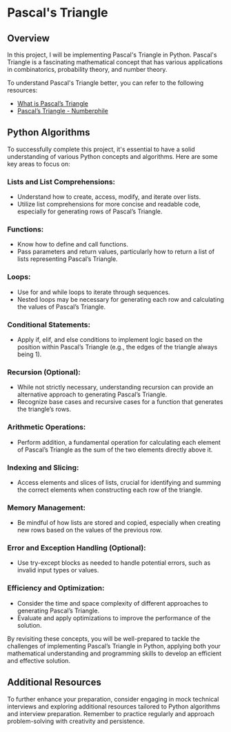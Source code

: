 # Pascal's Triangle

## Overview
In this project, I will be implementing Pascal's Triangle in Python. Pascal's Triangle is a fascinating mathematical concept that has various applications in combinatorics, probability theory, and number theory.

To understand Pascal's Triangle better, you can refer to the following resources:
- [What is Pascal’s Triangle](https://en.wikipedia.org/wiki/Pascal%27s_triangle)
- [Pascal’s Triangle - Numberphile](https://www.youtube.com/watch?v=8m3iOrcvSyY)

## Python Algorithms
To successfully complete this project, it's essential to have a solid understanding of various Python concepts and algorithms. Here are some key areas to focus on:

### Lists and List Comprehensions:
- Understand how to create, access, modify, and iterate over lists.
- Utilize list comprehensions for more concise and readable code, especially for generating rows of Pascal’s Triangle.

### Functions:
- Know how to define and call functions.
- Pass parameters and return values, particularly how to return a list of lists representing Pascal’s Triangle.

### Loops:
- Use for and while loops to iterate through sequences.
- Nested loops may be necessary for generating each row and calculating the values of Pascal’s Triangle.

### Conditional Statements:
- Apply if, elif, and else conditions to implement logic based on the position within Pascal’s Triangle (e.g., the edges of the triangle always being 1).

### Recursion (Optional):
- While not strictly necessary, understanding recursion can provide an alternative approach to generating Pascal’s Triangle.
- Recognize base cases and recursive cases for a function that generates the triangle’s rows.

### Arithmetic Operations:
- Perform addition, a fundamental operation for calculating each element of Pascal’s Triangle as the sum of the two elements directly above it.

### Indexing and Slicing:
- Access elements and slices of lists, crucial for identifying and summing the correct elements when constructing each row of the triangle.

### Memory Management:
- Be mindful of how lists are stored and copied, especially when creating new rows based on the values of the previous row.

### Error and Exception Handling (Optional):
- Use try-except blocks as needed to handle potential errors, such as invalid input types or values.

### Efficiency and Optimization:
- Consider the time and space complexity of different approaches to generating Pascal’s Triangle.
- Evaluate and apply optimizations to improve the performance of the solution.

By revisiting these concepts, you will be well-prepared to tackle the challenges of implementing Pascal’s Triangle in Python, applying both your mathematical understanding and programming skills to develop an efficient and effective solution.

## Additional Resources
To further enhance your preparation, consider engaging in mock technical interviews and exploring additional resources tailored to Python algorithms and interview preparation. Remember to practice regularly and approach problem-solving with creativity and persistence.